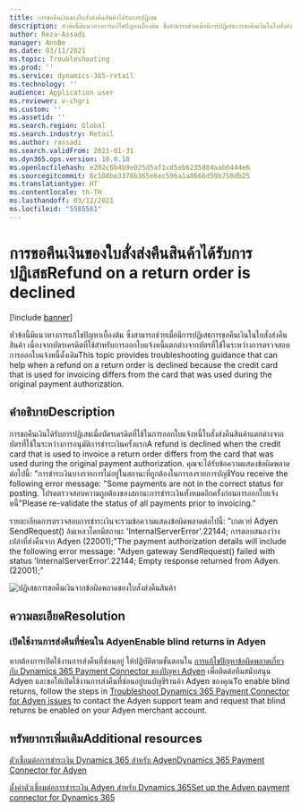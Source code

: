 ```yaml
---
title: การขอคืนเงินของใบสั่งส่งคืนสินค้าได้รับการปฏิเสธ
description: หัวข้อนี้มีแนวทางการแก้ไขปัญหาเบื้องต้น ซึ่งสามารถช่วยเมื่อมีการปฏิเสธการขอคืนเงินในใบสั่งส่งคืนสินค้า เนื่องจากบัตรเครดิตที่ใช้สําหรับการออกใบแจ้งหนี้แตกต่างจากบัตรที่ใช้ในระหว่างการตรวจสอบการออกใบแจ้งหนี้ดั้งเดิม
author: Reza-Assadi
manager: AnnBe
ms.date: 03/11/2021
ms.topic: Troubleshooting
ms.prod: ''
ms.service: dynamics-365-retail
ms.technology: ''
audience: Application user
ms.reviewer: v-chgri
ms.custom: ''
ms.assetid: ''
ms.search.region: Global
ms.search.industry: Retail
ms.author: rassadi
ms.search.validFrom: 2021-01-31
ms.dyn365.ops.version: 10.0.18
ms.openlocfilehash: e202c6b4b9e025d5af1cd5eb6235884aab6444e6
ms.sourcegitcommit: 6c108be3378b365e6ec596a1a8666d59b758db25
ms.translationtype: HT
ms.contentlocale: th-TH
ms.lasthandoff: 03/12/2021
ms.locfileid: "5585561"
---
```

# <a name="refund-on-a-return-order-is-declined"></a><span data-ttu-id="a02ad-103">การขอคืนเงินของใบสั่งส่งคืนสินค้าได้รับการปฏิเสธ</span><span class="sxs-lookup"><span data-stu-id="a02ad-103">Refund on a return order is declined</span></span>

[!include [banner](../../includes/banner.md)]

<span data-ttu-id="a02ad-104">หัวข้อนี้มีแนวทางการแก้ไขปัญหาเบื้องต้น ซึ่งสามารถช่วยเมื่อมีการปฏิเสธการขอคืนเงินในใบสั่งส่งคืนสินค้า เนื่องจากบัตรเครดิตที่ใช้สําหรับการออกใบแจ้งหนี้แตกต่างจากบัตรที่ใช้ในระหว่างการตรวจสอบการออกใบแจ้งหนี้ดั้งเดิม</span><span class="sxs-lookup"><span data-stu-id="a02ad-104">This topic provides troubleshooting guidance that can help when a refund on a return order is declined because the credit card that is used for invoicing differs from the card that was used during the original payment authorization.</span></span>

## <a name="description"></a><span data-ttu-id="a02ad-105">คำอธิบาย</span><span class="sxs-lookup"><span data-stu-id="a02ad-105">Description</span></span>

<span data-ttu-id="a02ad-106">การขอคืนเงินได้รับการปฏิเสธเมื่อบัตรเครดิตที่ใช้ในการออกใบแจ้งหนี้ใบสั่งส่งคืนสินค้าแตกต่างจากบัตรที่ใช้ในระหว่างการอนุมัติการชำระเงินครั้งแรก</span><span class="sxs-lookup"><span data-stu-id="a02ad-106">A refund is declined when the credit card that is used to invoice a return order differs from the card that was used during the original payment authorization.</span></span> <span data-ttu-id="a02ad-107">คุณจะได้รับข้อความแสดงข้อผิดพลาดต่อไปนี้: "การชำระเงินบางรายการไม่อยู่ในสถานะที่ถูกต้องในการลงรายการบัญชี</span><span class="sxs-lookup"><span data-stu-id="a02ad-107">You receive the following error message: "Some payments are not in the correct status for posting.</span></span> <span data-ttu-id="a02ad-108">โปรดตรวจสอบความถูกต้องของสถานะการชำระเงินทั้งหมดอีกครั้งก่อนการออกใบแจ้งหนี้"</span><span class="sxs-lookup"><span data-stu-id="a02ad-108">Please re-validate the status of all payments prior to invoicing."</span></span>

<span data-ttu-id="a02ad-109">รายละเอียดการตรวจสอบการชำระเงินจะรวมข้อความแสดงข้อผิดพลาดต่อไปนี้: "เกตเวย์ Adyen SendRequest() ล้มเหลวโดยมีสถานะ 'InternalServerError'.22144; การตอบสนองว่างเปล่าที่ส่งคืนจาก Adyen (22001);"</span><span class="sxs-lookup"><span data-stu-id="a02ad-109">The payment authorization details will include the following error message: "Adyen gateway SendRequest() failed with status 'InternalServerError'.22144; Empty response returned from Adyen.(22001);"</span></span>

![ปฏิเสธการขอคืนเงินจากข้อผิดพลาดของใบสั่งส่งคืนสินค้า](media/refund-order-decline.jpg)

## <a name="resolution"></a><span data-ttu-id="a02ad-111">ความละเอียด</span><span class="sxs-lookup"><span data-stu-id="a02ad-111">Resolution</span></span>

### <a name="enable-blind-returns-in-adyen"></a><span data-ttu-id="a02ad-112">เปิดใช้งานการส่งคืนที่ซ่อนใน Adyen</span><span class="sxs-lookup"><span data-stu-id="a02ad-112">Enable blind returns in Adyen</span></span>

<span data-ttu-id="a02ad-113">หากต้องการเปิดใช้งานการส่งคืนที่ซ่อนอยู่ ให้ปฏิบัติตามขั้นตอนใน [การแก้ไขปัญหาข้อผิดพลาดเกี่ยวกับ Dynamics 365 Payment Connector ของปัญหา Adyen](adyen-support.md) เพื่อติดต่อทีมสนับสนุน Adyen และขอให้เปิดใช้งานการส่งคืนที่ซ่อนอยู่บนบัญชีร้านค้า Adyen ของคุณ</span><span class="sxs-lookup"><span data-stu-id="a02ad-113">To enable blind returns, follow the steps in [Troubleshoot Dynamics 365 Payment Connector for Adyen issues](adyen-support.md) to contact the Adyen support team and request that blind returns be enabled on your Adyen merchant account.</span></span>

## <a name="additional-resources"></a><span data-ttu-id="a02ad-114">ทรัพยากรเพิ่มเติม</span><span class="sxs-lookup"><span data-stu-id="a02ad-114">Additional resources</span></span>

[<span data-ttu-id="a02ad-115">ตัวเชื่อมต่อการชำระเงิน Dynamics 365 สำหรับ Adyen</span><span class="sxs-lookup"><span data-stu-id="a02ad-115">Dynamics 365 Payment Connector for Adyen</span></span>](../dev-itpro/adyen-connector.md)

[<span data-ttu-id="a02ad-116">ตั้งค่าตัวเชื่อมต่อการชำระเงิน Adyen สำหรับ Dynamics 365</span><span class="sxs-lookup"><span data-stu-id="a02ad-116">Set up the Adyen payment connector for Dynamics 365</span></span>](https://docs.adyen.com/plugins/microsoft-dynamics)
